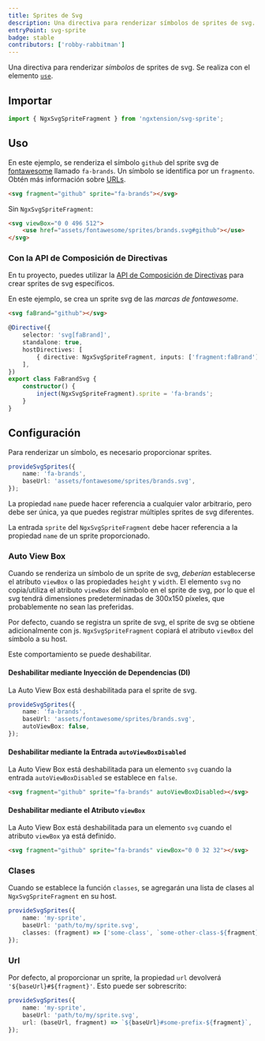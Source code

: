 ```yaml
---
title: Sprites de Svg
description: Una directiva para renderizar símbolos de sprites de svg.
entryPoint: svg-sprite
badge: stable
contributors: ['robby-rabbitman']
---
```


Una directiva para renderizar _símbolos_ de sprites de svg. Se realiza con el elemento [`use`](https://developer.mozilla.org/en-US/docs/Web/SVG/Element/use).

## Importar

```typescript
import { NgxSvgSpriteFragment } from 'ngxtension/svg-sprite';
```

## Uso

En este ejemplo, se renderiza el símbolo `github` del sprite svg de [fontawesome](https://fontawesome.com/) llamado `fa-brands`. Un símbolo se identifica por un `fragmento`. Obtén más información sobre [URLs](https://svgwg.org/svg2-draft/linking.html#URLReference).

```html
<svg fragment="github" sprite="fa-brands"></svg>
```

Sin `NgxSvgSpriteFragment`:

```html
<svg viewBox="0 0 496 512">
	<use href="assets/fontawesome/sprites/brands.svg#github"></use>
</svg>
```

### Con la API de Composición de Directivas

En tu proyecto, puedes utilizar la [API de Composición de Directivas](https://angular.io/guide/directive-composition-api) para crear sprites de svg específicos.

En este ejemplo, se crea un sprite svg de las _marcas de fontawesome_.

```html
<svg faBrand="github"></svg>
```

```ts
@Directive({
	selector: 'svg[faBrand]',
	standalone: true,
	hostDirectives: [
		{ directive: NgxSvgSpriteFragment, inputs: ['fragment:faBrand'] },
	],
})
export class FaBrandSvg {
	constructor() {
		inject(NgxSvgSpriteFragment).sprite = 'fa-brands';
	}
}
```

## Configuración

Para renderizar un símbolo, es necesario proporcionar sprites.

```ts
provideSvgSprites({
	name: 'fa-brands',
	baseUrl: 'assets/fontawesome/sprites/brands.svg',
});
```

La propiedad `name` puede hacer referencia a cualquier valor arbitrario, pero debe ser única, ya que puedes registrar múltiples sprites de svg diferentes.

La entrada `sprite` del `NgxSvgSpriteFragment` debe hacer referencia a la propiedad `name` de un sprite proporcionado.

### Auto View Box

Cuando se renderiza un símbolo de un sprite de svg, _deberían_ establecerse el atributo `viewBox` o las propiedades `height` y `width`. El elemento `svg` no copia/utiliza el atributo `viewBox` del símbolo en el sprite de svg, por lo que el svg tendrá dimensiones predeterminadas de 300x150 píxeles, que probablemente no sean las preferidas.

Por defecto, cuando se registra un sprite de svg, el sprite de svg se obtiene adicionalmente con js. `NgxSvgSpriteFragment` copiará el atributo `viewBox` del símbolo a su host.

Este comportamiento se puede deshabilitar.

#### Deshabilitar mediante Inyección de Dependencias (DI)

La Auto View Box está deshabilitada para el sprite de svg.

```ts
provideSvgSprites({
	name: 'fa-brands',
	baseUrl: 'assets/fontawesome/sprites/brands.svg',
	autoViewBox: false,
});
```

#### Deshabilitar mediante la Entrada `autoViewBoxDisabled`

La Auto View Box está deshabilitada para un elemento `svg` cuando la entrada `autoViewBoxDisabled` se establece en `false`.

```html
<svg fragment="github" sprite="fa-brands" autoViewBoxDisabled></svg>
```

#### Deshabilitar mediante el Atributo `viewBox`

La Auto View Box está deshabilitada para un elemento `svg` cuando el atributo `viewBox` ya está definido.

```html
<svg fragment="github" sprite="fa-brands" viewBox="0 0 32 32"></svg>
```

### Clases

Cuando se establece la función `classes`, se agregarán una lista de clases al `NgxSvgSpriteFragment` en su host.

```ts
provideSvgSprites({
	name: 'my-sprite',
	baseUrl: 'path/to/my/sprite.svg',
	classes: (fragment) => ['some-class', `some-other-class-${fragment}`],
});
```

### Url

Por defecto, al proporcionar un sprite, la propiedad `url` devolverá `'${baseUrl}#${fragment}'`. Esto puede ser sobrescrito:

```ts
provideSvgSprites({
	name: 'my-sprite',
	baseUrl: 'path/to/my/sprite.svg',
	url: (baseUrl, fragment) => `${baseUrl}#some-prefix-${fragment}`,
});
```
